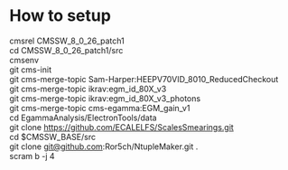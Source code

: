 # How to setup
cmsrel CMSSW_8_0_26_patch1\
cd CMSSW_8_0_26_patch1/src\
cmsenv\
git cms-init\
git cms-merge-topic Sam-Harper:HEEPV70VID_8010_ReducedCheckout\
git cms-merge-topic ikrav:egm_id_80X_v3\
git cms-merge-topic ikrav:egm_id_80X_v3_photons\
git cms-merge-topic cms-egamma:EGM_gain_v1\
cd EgammaAnalysis/ElectronTools/data\
git clone https://github.com/ECALELFS/ScalesSmearings.git \
cd $CMSSW_BASE/src\
git clone git@github.com:Ror5ch/NtupleMaker.git .\
scram b -j 4

